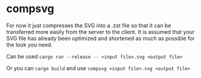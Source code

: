 # compsvg

For now it just compresses the SVG into a .zst file so that it can be transferred more easily from the server to the client. It is assumed that your SVG file has already been optimized and shortened as much as possible for the look you need.

Can be used `cargo run --release -- <input file>.svg <output file>`

Or you can `cargo build` and use `compsvg <input file>.svg <output file>`

